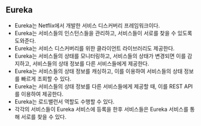 ## Eureka

* Eureka는 Netflix에서 개발한 서비스 디스커버리 프레임워크이다.
* Eureka는 서비스들의 인스턴스들을 관리하고, 서비스들이 서로를 찾을 수 있도록 도와준다.
* Eureka는 서비스 디스커버리를 위한 클라이언트 라이브러리도 제공한다.
* Eureka는 서비스들의 상태를 모니터링하고, 서비스들의 상태가 변경되면 이를 감지하고, 서비스들의 상태 정보를 다른 서비스들에게 제공한다.
* Eureka는 서비스들의 상태 정보를 캐싱하고, 이를 이용하여 서비스들의 상태 정보를 빠르게 조회할 수 있다.
* Eureka는 서비스들의 상태 정보를 다른 서비스들에게 제공할 때, 이를 REST API를 이용하여 제공한다.
* Eureka는 로드밸런서 역할도 수행할 수 있다.
* 각각의 서비스들이 Eureka 서비스에 등록을 한후 서비스들은 Eureka 서비스를 통해 서로를 찾을 수 있다.